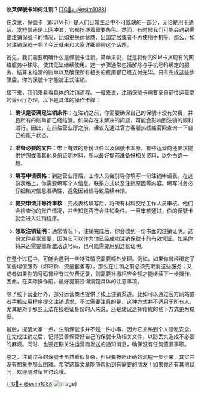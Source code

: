**汶莱保號卡如何注销？**[[TG💪+ @esim1088](https://t.me/s/esim1088)]

在汶莱，保號卡（即SIM卡）是人们日常生活中不可或缺的一部分，无论是用于通话、发短信还是上网冲浪，它都扮演着重要角色。然而，有时候我们可能会遇到需要注销保號卡的情况，比如更换运营商、出国定居或者不再使用手机等。那么，如何注销保號卡呢？今天就来和大家详细聊聊这个话题。

首先，我们需要明确什么是保號卡注销。简单来说，就是将你的SIM卡从现有的网络服务中移除，使其无法继续使用。这一步骤通常包括解除与手机号码绑定的服务、结算未结清的账单以及确保所有相关的费用都已经支付完毕。只有完成这些步骤后，你的保號卡才能被正式注销。

接下来，我们来看看具体的注销流程。一般来说，注销保號卡需要亲自前往运营商的营业厅办理。以下是具体的操作步骤：

1. **确认是否满足注销条件**：在注销之前，你需要确保自己的保號卡没有欠费，并且所有的账单都已经结清。如果存在未解决的问题，可能会影响到注销的顺利进行。因此，在前往营业厅之前，建议先通过官方客服热线或官网查询一下自己的账户状态。

2. **准备必要的文件**：带上有效的身份证件以及保號卡本身。有些运营商还要求提供护照或者其他身份证明材料，所以最好提前准备好相关资料，以免白跑一趟。

3. **填写申请表格**：到达营业厅后，工作人员会引导你填写一份注销申请表。在这份表格上，你需要填写个人信息、联系方式以及注销原因等内容。填写时务必仔细核对信息准确性，避免因错误导致后续麻烦。

4. **提交申请并等待审核**：完成表格填写后，将所有材料交给工作人员审核。他们会检查你的账户情况，并告知是否符合注销条件。一旦审核通过，你的保號卡就会进入注销程序。

5. **领取注销证明**：通常情况下，注销完成后，你会收到一份书面的注销证明。这份文件非常重要，因为它可以作为你已经成功注销保號卡的有效凭证。如果你将来还需要重新激活该号码，也可能需要用到这张证明。

在整个过程中，可能会遇到一些特殊情况需要额外处理。例如，如果你曾经绑定了某些增值服务（如彩铃、流量套餐等），那么在注销之前必须先取消这些服务；又或者如果你的号码曾经有过欠费记录，则需要补缴相应金额才能继续下一步操作。因此，在实际操作前，最好提前咨询清楚具体的注意事项。

除了线下营业厅外，部分运营商也提供了线上注销渠道。比如可以通过官方网站或者手机应用程序提交注销请求。不过需要注意的是，这种方式并不适用于所有人，尤其是对于那些无法在线验证身份的人来说，还是建议选择传统的线下方式更为稳妥。

最后，提醒大家一点，注销保號卡并不是一件小事，因为它关系到个人隐私安全。在完成注销之后，记得妥善保管好自己的保號卡及相关文件，以防丢失造成不必要的麻烦。同时，也要定期关注运营商发送的通知消息，确保没有任何遗漏事项。

总之，注销汶莱的保號卡虽然看似复杂，但只要按照正确的流程一步步来，其实并没有想象中那么困难。希望这篇文章能够帮助到有需要的朋友！如果你还有其他疑问，欢迎随时留言讨论哦。

[[TG💪+ @esim1088](https://t.me/s/esim1088) ![Image](https://i.postimg.cc/4NQfJmqS/Snipaste-2025-05-13-00-14-12.png)]